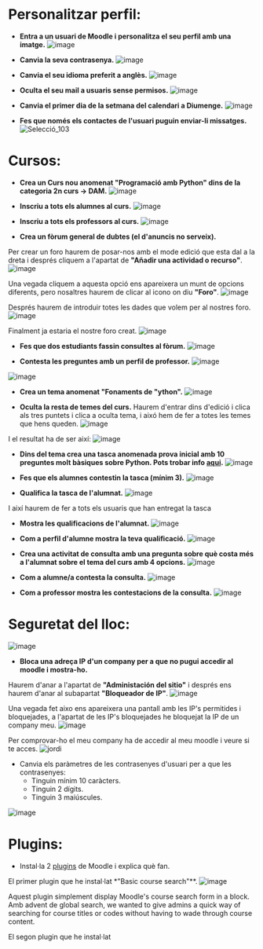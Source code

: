 # Personalitzar perfil:

- **Entra a un usuari de Moodle i personalitza el seu perfil amb una imatge.**
![image](https://user-images.githubusercontent.com/114423020/208453059-7155cddf-e3c7-4289-81ce-9d53d655b12d.png)

- **Canvia la seva contrasenya.**
![image](https://user-images.githubusercontent.com/114423020/208453610-dfd31825-446c-4253-9a9a-068b227f15a4.png)

- **Canvia el seu idioma preferit a anglès.**
![image](https://user-images.githubusercontent.com/114423020/208454079-94ea47c1-0878-4ad6-9be4-890f04d03f8f.png)

- **Oculta el seu mail a usuaris sense permisos.**
![image](https://user-images.githubusercontent.com/114423020/208455107-74098edb-364b-4247-92eb-2664414793d1.png)

- **Canvia el primer dia de la setmana del calendari a Diumenge.**
![image](https://user-images.githubusercontent.com/114423020/208457224-dceb3d96-aa51-4f95-8544-de97128dd2b8.png)

- **Fes que només els contactes de l'usuari puguin enviar-li missatges.**
![Selecció_103](https://user-images.githubusercontent.com/114423020/208469380-b0d8f2c1-38b5-4185-a116-19c8512bed89.png)


# Cursos:

- **Crea un Curs nou anomenat "Programació amb Python" dins de la categoria 2n curs -> DAM.**
![image](https://user-images.githubusercontent.com/114423020/208470088-6318e132-9bc9-48df-a966-17eb7a230b94.png)

- **Inscriu a tots els alumnes al curs.**
![image](https://user-images.githubusercontent.com/114423020/208470347-e1297889-ba48-453e-8b52-5095cdbf62ce.png)

- **Inscriu a tots els professors al curs.**
![image](https://user-images.githubusercontent.com/114423020/208470928-87ba7055-46e4-458b-8635-69b834157fe6.png)

- **Crea un fòrum general de dubtes (el d'anuncis no serveix).**

Per crear un foro haurem de posar-nos amb el mode edició que esta dal a la dreta i després cliquem a l'apartat de **"Añadir una actividad o recurso"**.
![image](https://user-images.githubusercontent.com/114423020/208473097-60f94cd7-1a04-48e0-b6ea-85aae0419210.png)

Una vegada cliquem a aquesta opció ens apareixera un munt de opcions diferents, pero nosaltres haurem de clicar al icono on diu **"Foro"**.
![image](https://user-images.githubusercontent.com/114423020/208473412-e21ccce7-f648-4df0-a162-ed702ca258b8.png)

Després haurem de introduir totes les dades que volem per al nostres foro.
![image](https://user-images.githubusercontent.com/114423020/208473499-93254de9-eee9-4961-9308-ccdd34ec8850.png)

Finalment ja estaria el nostre foro creat.
![image](https://user-images.githubusercontent.com/114423020/208473562-b71b0711-be82-40f9-bf6b-1edced004a11.png)

- **Fes que dos estudiants fassin consultes al fòrum.**
![image](https://user-images.githubusercontent.com/114423020/208475242-009ed9cd-55a7-4c3e-9cd5-b540c85114b6.png)

- **Contesta les preguntes amb un perfil de professor.**
![image](https://user-images.githubusercontent.com/114423020/208475617-1f5fd031-3f0d-44ab-82e3-3ff5f05a24f3.png)

![image](https://user-images.githubusercontent.com/114423020/208475635-02f6b8b8-c9f2-46a0-9860-279d43be555b.png)

- **Crea un tema anomenat "Fonaments de **"ython"**.**
![image](https://user-images.githubusercontent.com/114423020/208475918-6002d28e-9d22-4e2e-9706-13cbcdb3fce2.png)

- **Oculta la resta de temes del curs.**
Haurem d'entrar dins d'edició i clica als tres puntets i clica a oculta tema, i aixó hem de fer a totes les temes que hens queden.
![image](https://user-images.githubusercontent.com/114423020/208476383-4b156df7-ea59-4b61-b562-6af9ed51c8e1.png)

I el resultat ha de ser així:
![image](https://user-images.githubusercontent.com/114423020/208476469-dacfba87-371c-4a4b-b21a-a4ddb6bb8c6c.png)

- **Dins del tema crea una tasca anomenada prova inicial amb 10 preguntes molt bàsiques sobre Python. Pots trobar info [aqui](https://www.w3schools.com/python/).**
![image](https://user-images.githubusercontent.com/114423020/208487210-5cb54790-05e8-49ac-8f11-89ca67cedc50.png)

- **Fes que els alumnes contestin la tasca (mínim 3).**
![image](https://user-images.githubusercontent.com/114423020/208488138-25bccbe8-57d5-4474-ae7a-299ec8405317.png)

- **Qualifica la tasca de l'alumnat.**
![image](https://user-images.githubusercontent.com/114423020/208488572-fe31dac8-6c4f-4236-93db-b9ddd945310b.png)

I així haurem de fer a tots els usuaris que han entregat la tasca

- **Mostra les qualificacions de l'alumnat.**
![image](https://user-images.githubusercontent.com/114423020/208488489-9da1dbc0-5146-4022-b98c-e33fc36549d8.png)

- **Com a perfil d'alumne mostra la teva qualificació.**
![image](https://user-images.githubusercontent.com/114423020/208489176-9caa81cb-9a0c-4c48-90c1-cbf16bd1f6e5.png)

- **Crea una activitat de consulta amb una pregunta sobre què costa més a l'alumnat sobre el tema del curs amb 4 opcions.**
![image](https://user-images.githubusercontent.com/114423020/208490960-af0a2fb8-8e8c-4f61-8354-1f561eb704cd.png)

- **Com a alumne/a contesta la consulta.**
![image](https://user-images.githubusercontent.com/114423020/208491088-fcecb4e2-e885-4d47-a9d0-9f73ab005a2a.png)

- **Com a professor mostra les contestacions de la consulta.**
![image](https://user-images.githubusercontent.com/114423020/208491200-72b93204-53cb-4f62-b8cf-4919cc8ca49a.png)

# Seguretat del lloc:

![image](https://user-images.githubusercontent.com/110727546/207085138-c3cbcb81-edee-45a1-8b11-daf20093e56d.png)


- **Bloca una adreça IP d'un company per a que no pugui accedir al moodle i mostra-ho.**

Haurem d'anar a l'apartat de **"Administación del sitio"** i després ens haurem d'anar al subapartat **"Bloqueador de IP"**.
![image](https://user-images.githubusercontent.com/114423020/208492234-332feda2-53de-47e9-aadb-c505ce46ae05.png)

Una vegada fet aixo ens apareixera una pantall amb les IP's permitides i bloquejades, a l'apartat de les IP's bloquejades he bloquejat la IP de un company meu.
![image](https://user-images.githubusercontent.com/114423020/208492453-bc1edf7b-4b88-47d8-9b8a-58cc73646754.png)

Per comprovar-ho el meu company ha de accedir al meu moodle i veure si te acces.
![jordi](https://user-images.githubusercontent.com/114423020/208492530-dc3d3428-acc9-40a1-b2c5-819ba46cda3d.png)


- Canvia els paràmetres de les contrasenyes d'usuari per a que les contrasenyes:
  - Tinguin mínim 10 caràcters.
  - Tinguin 2 dígits.
  - Tinguin 3 maiúscules.

![image](https://user-images.githubusercontent.com/114423020/208493168-041f0f80-f9b1-4f86-b5ee-c3f3463dddcf.png)


# Plugins:

- Instal·la 2 [plugins](https://moodle.org/plugins/) de Moodle i explica què fan.

El primer plugin que he instal·lat *"Basic course search"**.
![image](https://user-images.githubusercontent.com/114423020/208495289-e6984896-7c62-4c91-9d34-6fa47b37e8b7.png)

Aquest plugin simplement display Moodle's course search form in a block. Amb advent de global search, we wanted to give admins a quick way of searching for course titles or codes without having to wade through course content.

El segon plugin que he instal·lat 

